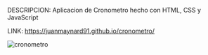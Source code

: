 DESCRIPCION: Aplicacion de Cronometro hecho con HTML, CSS y JavaScript

LINK: https://juanmaynard91.github.io/cronometro/

![cronometro](https://user-images.githubusercontent.com/74424452/187056688-e7c37dde-36e7-42c0-a647-0016ac84a54f.png)
